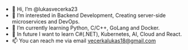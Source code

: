 - 👋 Hi, I’m @lukasvecerka23
- 👀 I’m interested in Backend Development, Creating server-side microservices and DevOps.
- 🌱 I’m currently learning Python, C/C++, GoLang and Docker.
- 📖 In future I want to learn C#(.NET), Kubernetes, AI, Cloud and React.
- 📫 You can reach me via email vecerkalukas18@gmail.com

<!---
lukasvecerka23/lukasvecerka23 is a ✨ special ✨ repository because its `README.md` (this file) appears on your GitHub profile.
You can click the Preview link to take a look at your changes.
--->
